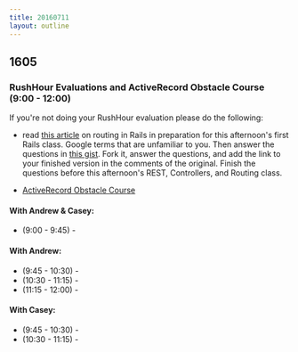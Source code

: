 ```yaml
---
title: 20160711
layout: outline
---
```


## 1605

### RushHour Evaluations and ActiveRecord Obstacle Course (9:00 - 12:00)

If you're not doing your RushHour evaluation please do the following:

* read [this article](http://www.theodinproject.com/ruby-on-rails/routing) on routing in Rails in preparation for this afternoon's first Rails class. Google terms that are unfamiliar to you. Then answer the questions in [this gist](https://gist.github.com/rwarbelow/c3575b4e49641c02fe18). Fork it, answer the questions, and add the link to your finished version in the comments of the original. Finish the questions before this afternoon's REST, Controllers, and Routing class.

* [ActiveRecord Obstacle Course]()

#### With Andrew & Casey:

* (9:00 - 9:45) -


#### With Andrew:

* (9:45 - 10:30)  -
* (10:30 - 11:15) -
* (11:15 - 12:00) -


#### With Casey:

* (9:45 - 10:30)  -
* (10:30 - 11:15) -
